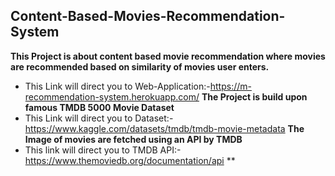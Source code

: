 ## Content-Based-Movies-Recommendation-System
**This Project is about content based movie recommendation where movies are recommended based on similarity of movies user enters.**          
  * This Link will direct you to Web-Application:-https://m-recommendation-system.herokuapp.com/
**The Project is build upon famous TMDB 5000 Movie Dataset**
  * This Link will direct you to Dataset:-https://www.kaggle.com/datasets/tmdb/tmdb-movie-metadata
**The Image of movies are fetched using an API by TMDB**
  * This link will direct you to TMDB API:-https://www.themoviedb.org/documentation/api
** 
